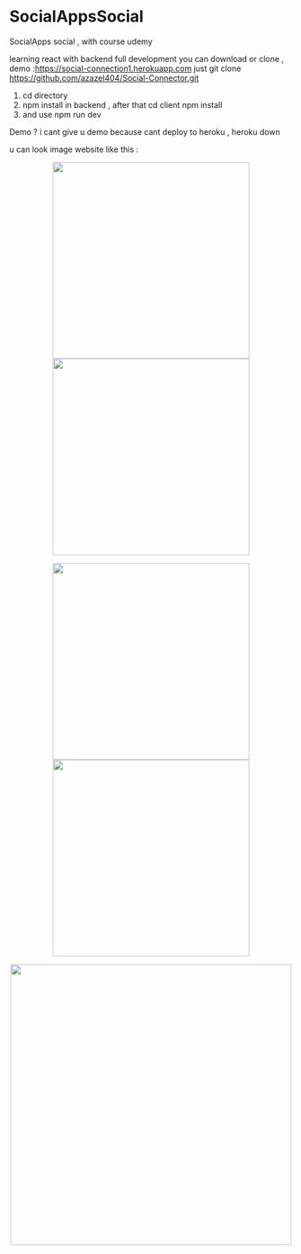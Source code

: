 # SocialAppsSocial
SocialApps social , with course udemy


learning react with backend full development 
you can download or clone , demo :https://social-connection1.herokuapp.com
just git clone https://github.com/azazel404/Social-Connector.git

1. cd directory
2. npm install in backend , after that cd client npm install
3. and use npm run dev

Demo ? i cant give u demo because cant deploy to heroku , heroku down

u can look image website like this :

<p align="center">
  <img src="http://i64.tinypic.com/jkv9f7.png" width="350"/>
  <img src="http://i68.tinypic.com/dnkj7l.png" width="350"/>
</p>


<p align="center">
  <img src="http://i66.tinypic.com/110iovb.png" width="350"/>
  <img src="http://i66.tinypic.com/ajxesk.png" width="350"/>
</p>

<p align="center">
  <img src="http://i64.tinypic.com/1zhmp5.png" width="500"/>
</p>
